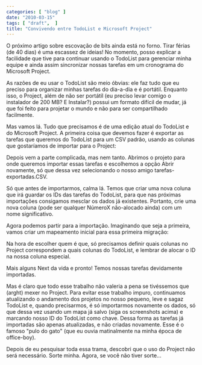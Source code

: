 ```yaml
---
categories: [ "blog" ]
date: "2010-03-15"
tags: [ "draft",  ]
title: "Convivendo entre TodoList e Microsoft Project"
---
```

O próximo artigo sobre escovação de bits ainda está no forno. Tirar férias (de 40 dias) é uma escassez de ideias! No momento, posso explicar a facilidade que tive para continuar usando o TodoList para gerenciar minha equipe e ainda assim sincronizar nossas tarefas em um cronograma do Microsoft Project.

As razões de eu usar o TodoList são meio óbvias: ele faz tudo que eu preciso para organizar minhas tarefas do dia-a-dia e é portátil. Enquanto isso, o Project, além de não ser portátil (eu preciso levar comigo o instalador de 200 MB? E Instalar?) possui um formato difícil de mudar, já que foi feito para projetar o mundo e não para ser compartilhado facilmente.

Mas vamos lá. Tudo que precisamos é de uma edição atual do TodoList e do Microsoft Project. A primeira coisa que devemos fazer é exportar as tarefas que queremos do TodoList para um CSV padrão, usando as colunas que gostaríamos de importar para o Project:



Depois vem a parte complicada, mas nem tanto. Abrimos o projeto para onde queremos importar essas tarefas e escolhemos a opção Abrir novamente, só que dessa vez selecionando o nosso amigo tarefas-exportadas.CSV.


Só que antes de importarmos, calma lá. Temos que criar uma nova coluna que irá guardar os IDs das tarefas do TodoList, para que nas próximas importações consigamos mesclar os dados já existentes. Portanto, crie uma nova coluna (pode ser qualquer NúmeroX não-alocado ainda) com um nome significativo.

Agora podemos partir para a importação. Imaginando que seja a primeira, vamos criar um mapeamento inicial para essa primeira migração:


Na hora de escolher quem é que, só precisamos definir quais colunas no Project correspondem a quais colunas do TodoList, e lembrar de alocar o ID na nossa coluna especial.



Mais alguns Next da vida e pronto! Temos nossas tarefas devidamente importadas.



Mas é claro que todo esse trabalho não valeria a pena se tivéssemos que (arght) mexer no Project. Para evitar esse trabalho impuro, continuamos atualizando o andamento dos projetos no nosso pequeno, leve e sagaz TodoList e, quando precisarmos, é só importarmos novamente os dados, só que dessa vez usando um mapa já salvo (siga os screenshots acima) e marcando nosso ID do TodoList como chave. Dessa forma as tarefas já importadas são apenas atualizadas, e não criadas novamente. Esse é o famoso "pulo do gato" (que eu ouvia matinalmente na minha época de office-boy).




Depois de eu pesquisar toda essa trama, descobri que o uso do Project não será necessário. Sorte minha. Agora, se você não tiver sorte...
